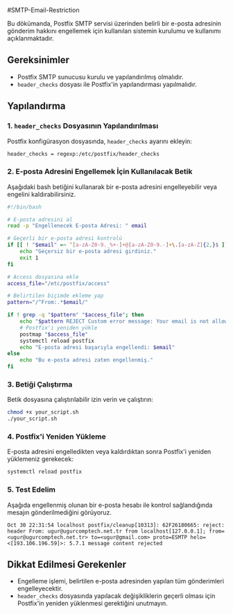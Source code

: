 #SMTP-Email-Restriction


Bu dökümanda, Postfix SMTP servisi üzerinden belirli bir e-posta adresinin gönderim hakkını engellemek için kullanılan sistemin kurulumu ve kullanımı açıklanmaktadır.

## Gereksinimler

- Postfix SMTP sunucusu kurulu ve yapılandırılmış olmalıdır.
- `header_checks` dosyası ile Postfix'in yapılandırması yapılmalıdır.

## Yapılandırma

### 1. `header_checks` Dosyasının Yapılandırılması

Postfix konfigürasyon dosyasında, `header_checks` ayarını ekleyin:

```bash
header_checks = regexp:/etc/postfix/header_checks
```

### 2. E-posta Adresini Engellemek İçin Kullanılacak Betik

Aşağıdaki bash betiğini kullanarak bir e-posta adresini engelleyebilir veya engelini kaldırabilirsiniz.

```bash
#!/bin/bash

# E-posta adresini al
read -p "Engellenecek E-posta Adresi: " email

# Geçerli bir e-posta adresi kontrolü
if [[ ! "$email" =~ ^[a-zA-Z0-9._%+-]+@[a-zA-Z0-9.-]+\.[a-zA-Z]{2,}$ ]]; then
    echo "Geçersiz bir e-posta adresi girdiniz."
    exit 1
fi

# Access dosyasına ekle
access_file="/etc/postfix/access"

# Belirtilen biçimde ekleme yap
pattern="/^From:.*$email/"

if ! grep -q "$pattern" "$access_file"; then
    echo "$pattern REJECT Custom error message: Your email is not allowed to be sent from this address." >> "$access_file"
    # Postfix'i yeniden yükle
    postmap "$access_file"
    systemctl reload postfix
    echo "E-posta adresi başarıyla engellendi: $email"
else
    echo "Bu e-posta adresi zaten engellenmiş."
fi
```

### 3. Betiği Çalıştırma

Betik dosyasına çalıştırılabilir izin verin ve çalıştırın:

```bash
chmod +x your_script.sh
./your_script.sh
```

### 4. Postfix'i Yeniden Yükleme

E-posta adresini engelledikten veya kaldırdıktan sonra Postfix'i yeniden yüklemeniz gerekecek:

```bash
systemctl reload postfix
```

### 5. Test Edelim

Aşağıda engellenmiş olunan bir e-posta hesabı ile kontrol sağlandığında mesajın gönderilmediğini görüyoruz.

```
Oct 30 22:31:54 localhost postfix/cleanup[10313]: 62F26180665: reject: header From: ugur@ugurcomptech.net.tr from localhost[127.0.0.1]; from=<ugur@ugurcomptech.net.tr> to=<ugur@gmail.com> proto=ESMTP helo=<[193.106.196.59]>: 5.7.1 message content rejected
```



## Dikkat Edilmesi Gerekenler

- Engelleme işlemi, belirtilen e-posta adresinden yapılan tüm gönderimleri engelleyecektir.
- `header_checks` dosyasında yapılacak değişikliklerin geçerli olması için Postfix'in yeniden yüklenmesi gerektiğini unutmayın.
